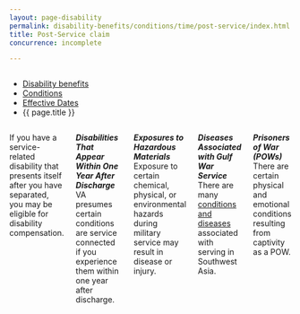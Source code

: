 ```yaml
---
layout: page-disability
permalink: disability-benefits/conditions/time/post-service/index.html
title: Post-Service claim
concurrence: incomplete

---
```


<div class="splash" markdown="0">
<div class="row" markdown="0">
<div class="small-12 columns" markdown="0">

<ul class="breadcrumbs" role="menubar" aria-label="Primary">
<li class="parent"><a href="{{ site.url }}/disability-benefits/">Disability benefits</a></li>
<li class="parent"><a href="{{ site.url }}/disability-benefits/conditions/">Conditions</a></li>
<li class="parent"><a href="{{ site.url }}/disability-benefits/conditions/time/">Effective Dates</a></li>
<li class="active">{{ page.title }}</li>
</ul>

</div>
</div>
</div>

<div class="main" role="main" markdown="0">
<div class="section one" markdown="0">
<div class="primary" markdown="0">
<div class="row" markdown="0">
<div class="small-12 columns" markdown="1">

If you have a service-related disability that presents itself after you have separated, you may be eligible for disability compensation.  

***Disabilities That Appear Within One Year After Discharge***
VA presumes certain conditions are service connected if you experience them within one year after discharge.

***Exposures to Hazardous Materials***
Exposure to certain chemical, physical, or environmental hazards during military service may result in disease or injury.

***Diseases Associated with Gulf War Service***
There are many [conditions and diseases](http://department-of-veterans-affairs.github.io/beta-site/disability-benefits/conditions/exposures-to-hazardous-materials/gulf-war-illness/) associated with serving in Southwest Asia.

***Prisoners of War (POWs)***
There are certain physical and emotional conditions resulting from captivity as a POW.



</div>
</div>
</div>
</div>



</div>
